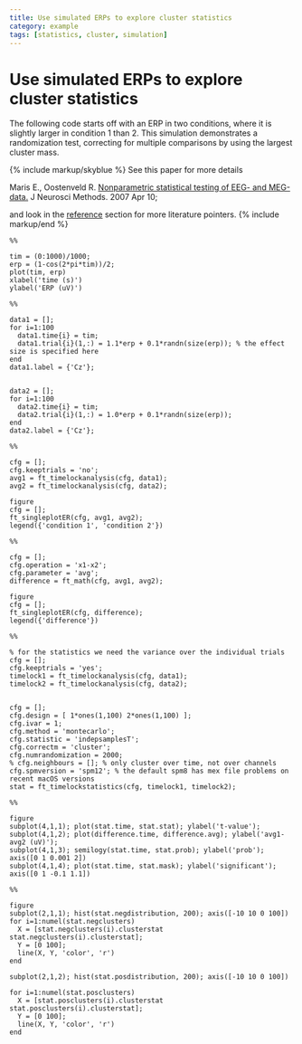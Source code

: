 ```yaml
---
title: Use simulated ERPs to explore cluster statistics
category: example
tags: [statistics, cluster, simulation]
---
```


# Use simulated ERPs to explore cluster statistics

The following code starts off with an ERP in two conditions, where it is slightly larger in condition 1 than 2. This simulation demonstrates a randomization test, correcting for multiple comparisons by using the largest cluster mass.

{% include markup/skyblue %}
See this paper for more details

Maris E., Oostenveld R. [Nonparametric statistical testing of EEG- and MEG-data.](http://www.ncbi.nlm.nih.gov/sites/entrez?Db=pubmed&Cmd=ShowDetailView&TermToSearch=17517438) J Neurosci Methods. 2007 Apr 10;

and look in the [reference](/references_to_implemented_methods) section for more literature pointers.
{% include markup/end %}

    %%

    tim = (0:1000)/1000;
    erp = (1-cos(2*pi*tim))/2;
    plot(tim, erp)
    xlabel('time (s)')
    ylabel('ERP (uV)')

    %%

    data1 = [];
    for i=1:100
      data1.time{i} = tim;
      data1.trial{i}(1,:) = 1.1*erp + 0.1*randn(size(erp)); % the effect size is specified here
    end
    data1.label = {'Cz'};


    data2 = [];
    for i=1:100
      data2.time{i} = tim;
      data2.trial{i}(1,:) = 1.0*erp + 0.1*randn(size(erp));
    end
    data2.label = {'Cz'};

    %%

    cfg = [];
    cfg.keeptrials = 'no';
    avg1 = ft_timelockanalysis(cfg, data1);
    avg2 = ft_timelockanalysis(cfg, data2);

    figure
    cfg = [];
    ft_singleplotER(cfg, avg1, avg2);
    legend({'condition 1', 'condition 2'})

    %%

    cfg = [];
    cfg.operation = 'x1-x2';
    cfg.parameter = 'avg';
    difference = ft_math(cfg, avg1, avg2);

    figure
    cfg = [];
    ft_singleplotER(cfg, difference);
    legend({'difference'})

    %%

    % for the statistics we need the variance over the individual trials
    cfg = [];
    cfg.keeptrials = 'yes';
    timelock1 = ft_timelockanalysis(cfg, data1);
    timelock2 = ft_timelockanalysis(cfg, data2);


    cfg = [];
    cfg.design = [ 1*ones(1,100) 2*ones(1,100) ];
    cfg.ivar = 1;
    cfg.method = 'montecarlo';
    cfg.statistic = 'indepsamplesT';
    cfg.correctm = 'cluster';
    cfg.numrandomization = 2000;
    % cfg.neighbours = []; % only cluster over time, not over channels
    cfg.spmversion = 'spm12'; % the default spm8 has mex file problems on recent macOS versions
    stat = ft_timelockstatistics(cfg, timelock1, timelock2);

    %%

    figure
    subplot(4,1,1); plot(stat.time, stat.stat); ylabel('t-value');
    subplot(4,1,2); plot(difference.time, difference.avg); ylabel('avg1-avg2 (uV)');
    subplot(4,1,3); semilogy(stat.time, stat.prob); ylabel('prob'); axis([0 1 0.001 2])
    subplot(4,1,4); plot(stat.time, stat.mask); ylabel('significant'); axis([0 1 -0.1 1.1])

    %%

    figure
    subplot(2,1,1); hist(stat.negdistribution, 200); axis([-10 10 0 100])
    for i=1:numel(stat.negclusters)
      X = [stat.negclusters(i).clusterstat stat.negclusters(i).clusterstat];
      Y = [0 100];
      line(X, Y, 'color', 'r')
    end

    subplot(2,1,2); hist(stat.posdistribution, 200); axis([-10 10 0 100])

    for i=1:numel(stat.posclusters)
      X = [stat.posclusters(i).clusterstat stat.posclusters(i).clusterstat];
      Y = [0 100];
      line(X, Y, 'color', 'r')
    end
